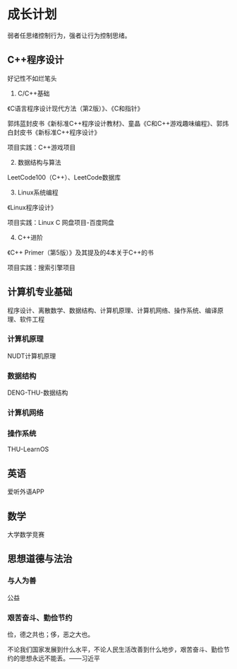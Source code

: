 # 成长计划

弱者任思绪控制行为，强者让行为控制思绪。

## C++程序设计

好记性不如烂笔头

1. C/C++基础

《C语言程序设计现代方法（第2版）》、《C和指针》

郭炜蓝封皮书《新标准C++程序设计教材》、童晶《C和C++游戏趣味编程》、郭炜白封皮书《新标准C++程序设计》

项目实践：C++游戏项目

2. 数据结构与算法

LeetCode100（C++）、LeetCode数据库

3. Linux系统编程

《Linux程序设计》

项目实践：Linux C 网盘项目-百度网盘

4. C++进阶

《C++ Primer（第5版）》及其提及的4本关于C++的书

项目实践：搜索引擎项目

## 计算机专业基础

程序设计、离散数学、数据结构、计算机原理、计算机网络、操作系统、编译原理、软件工程

### 计算机原理

NUDT计算机原理

### 数据结构

DENG-THU-数据结构

### 计算机网络

### 操作系统

THU-LearnOS

## 英语

爱听外语APP

## 数学

大学数学竞赛

## 思想道德与法治

### 与人为善

公益

### 艰苦奋斗、勤俭节约

俭，德之共也；侈，恶之大也。

不论我们国家发展到什么水平，不论人民生活改善到什么地步，艰苦奋斗、勤俭节约的思想永远不能丢。——习近平



